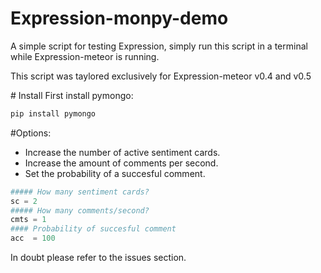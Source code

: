 # Expression-monpy-demo

A simple script for testing Expression, simply run this script in a terminal while Expression-meteor is running.

This script was taylored exclusively for Expression-meteor v0.4 and v0.5

# Install
First install pymongo:
```bash
pip install pymongo
```
#Options:
- Increase the number of active sentiment cards.
- Increase the amount of comments per second.
- Set the probability of a succesful comment.

```python
##### How many sentiment cards?
sc = 2
##### How many comments/second?
cmts = 1
#### Probability of succesful comment
acc  = 100
```

In doubt please refer to the issues section.
